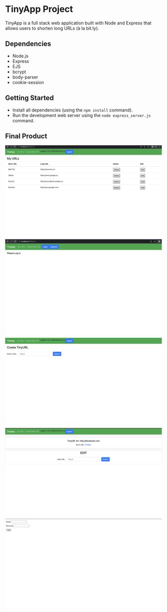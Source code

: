# TinyApp Project

TinyApp is a full stack web application built with Node and Express that allows users to shorten long URLs (à la bit.ly).

## Dependencies

- Node.js
- Express
- EJS
- bcrypt
- body-parser
- cookie-session


## Getting Started

- Install all dependencies (using the `npm install` command).
- Run the development web server using the `node express_server.js` command.

## Final Product

!["Screenshot of URLs page with list of pages"](https://raw.githubusercontent.com/catuchi/tinyapp/83c12a47178650638eb56713b7b97a942a2b1b6e/docs/%3Aurls%20with%20pages.png)
!["Screenshot of URLs home page"](https://raw.githubusercontent.com/catuchi/tinyapp/83c12a47178650638eb56713b7b97a942a2b1b6e/docs/%3Aurls.png)
!["Screenshot of URL create page"](https://raw.githubusercontent.com/catuchi/tinyapp/83c12a47178650638eb56713b7b97a942a2b1b6e/docs/create%20short%20url.png)
!["Screenshot of URL edit page"](https://raw.githubusercontent.com/catuchi/tinyapp/83c12a47178650638eb56713b7b97a942a2b1b6e/docs/edit%20short%20url.png)
!["Screenshot of login page"](https://raw.githubusercontent.com/catuchi/tinyapp/83c12a47178650638eb56713b7b97a942a2b1b6e/docs/login%20page.png)